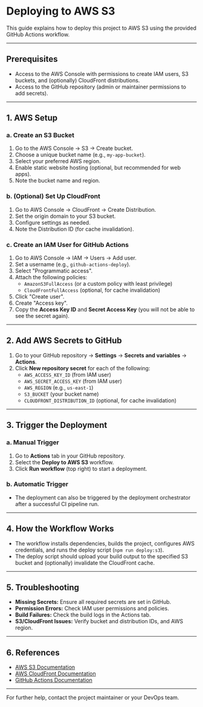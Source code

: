 # Deploying to AWS S3

This guide explains how to deploy this project to AWS S3 using the provided GitHub Actions workflow.

---

## Prerequisites

- Access to the AWS Console with permissions to create IAM users, S3 buckets, and (optionally) CloudFront distributions.
- Access to the GitHub repository (admin or maintainer permissions to add secrets).

---

## 1. AWS Setup

### a. Create an S3 Bucket
1. Go to the AWS Console → S3 → Create bucket.
2. Choose a unique bucket name (e.g., `my-app-bucket`).
3. Select your preferred AWS region.
4. Enable static website hosting (optional, but recommended for web apps).
5. Note the bucket name and region.

### b. (Optional) Set Up CloudFront
1. Go to AWS Console → CloudFront → Create Distribution.
2. Set the origin domain to your S3 bucket.
3. Configure settings as needed.
4. Note the Distribution ID (for cache invalidation).

### c. Create an IAM User for GitHub Actions
1. Go to AWS Console → IAM → Users → Add user.
2. Set a username (e.g., `github-actions-deploy`).
3. Select "Programmatic access".
4. Attach the following policies:
   - `AmazonS3FullAccess` (or a custom policy with least privilege)
   - `CloudFrontFullAccess` (optional, for cache invalidation)
5. Click "Create user".
6. Create "Access key".
7. Copy the **Access Key ID** and **Secret Access Key** (you will not be able to see the secret again).

---

## 2. Add AWS Secrets to GitHub

1. Go to your GitHub repository → **Settings** → **Secrets and variables** → **Actions**.
2. Click **New repository secret** for each of the following:
   - `AWS_ACCESS_KEY_ID` (from IAM user)
   - `AWS_SECRET_ACCESS_KEY` (from IAM user)
   - `AWS_REGION` (e.g., `us-east-1`)
   - `S3_BUCKET` (your bucket name)
   - `CLOUDFRONT_DISTRIBUTION_ID` (optional, for cache invalidation)

---

## 3. Trigger the Deployment

### a. Manual Trigger
1. Go to **Actions** tab in your GitHub repository.
2. Select the **Deploy to AWS S3** workflow.
3. Click **Run workflow** (top right) to start a deployment.

### b. Automatic Trigger
- The deployment can also be triggered by the deployment orchestrator after a successful CI pipeline run.

---

## 4. How the Workflow Works

- The workflow installs dependencies, builds the project, configures AWS credentials, and runs the deploy script (`npm run deploy:s3`).
- The deploy script should upload your build output to the specified S3 bucket and (optionally) invalidate the CloudFront cache.

---

## 5. Troubleshooting

- **Missing Secrets:** Ensure all required secrets are set in GitHub.
- **Permission Errors:** Check IAM user permissions and policies.
- **Build Failures:** Check the build logs in the Actions tab.
- **S3/CloudFront Issues:** Verify bucket and distribution IDs, and AWS region.

---

## 6. References
- [AWS S3 Documentation](https://docs.aws.amazon.com/s3/index.html)
- [AWS CloudFront Documentation](https://docs.aws.amazon.com/cloudfront/index.html)
- [GitHub Actions Documentation](https://docs.github.com/en/actions)

---

For further help, contact the project maintainer or your DevOps team. 